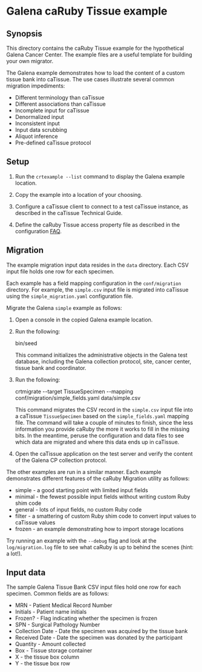 Galena caRuby Tissue example
============================

Synopsis
--------
This directory contains the caRuby Tissue example for the hypothetical Galena Cancer Center.
The example files are a useful template for building your own migrator.

The Galena example demonstrates how to load the content of a custom tissue bank into caTissue.
The use cases illustrate several common migration impediments:

* Different terminology than caTissue
* Different associations than caTissue
* Incomplete input for caTissue
* Denormalized input
* Inconsistent input
* Input data scrubbing
* Aliquot inference
* Pre-defined caTissue protocol

Setup
-----
1. Run the `crtexample --list` command to display the Galena example location.

2. Copy the example into a location of your choosing.

3. Configure a caTissue client to connect to a test caTissue instance, as described in the
   caTissue Technical Guide.

4. Define the caRuby Tissue access property file as described in the configuration
   [FAQ](how-do-i-configure-caruby-to-work-with-catissue).

Migration
---------
The example migration input data resides in the `data` directory.
Each CSV input file holds one row for each specimen.

Each example has a field mapping configuration in the `conf/migration` directory.
For example, the `simple.csv` input file is migrated into caTissue using the
`simple_migration.yaml` configuration file.

Migrate the Galena `simple` example as follows:

1. Open a console in the copied Galena example location.

2. Run the following:

      bin/seed
   
   This command initializes the administrative objects in the Galena test database,
   including the Galena collection protocol, site, cancer center, tissue bank and coordinator.

3. Run the following:

      crtmigrate --target TissueSpecimen --mapping conf/migration/simple_fields.yaml data/simple.csv

   This command migrates the CSV record in the `simple.csv` input file into a caTissue
   `TissueSpecimen` based on the `simple_fields.yaml` mapping file.
   The command will take a couple of minutes to finish, since the less information
   you provide caRuby the more it works to fill in the missing bits. In the meantime,
   peruse the configuration and data files to see which data are migrated and
   where this data ends up in caTissue.
   
4. Open the caTissue application on the test server and verify the content of the
   Galena CP collection protocol.
   
The other examples are run in a similar manner. Each example demonstrates different
features of the caRuby Migration utility as follows:

* simple - a good starting point with limited input fields
* minimal - the fewest possible input fields without writing custom Ruby shim code
* general - lots of input fields, no custom Ruby code
* filter - a smattering of custom Ruby shim code to convert input values to caTissue values
* frozen - an example demonstrating how to import storage locations

Try running an example with the `--debug` flag and look at the `log/migration.log` file to see
what caRuby is up to behind the scenes (hint: a lot!).

Input data
----------
The sample Galena Tissue Bank CSV input files hold one row for each specimen.
Common fields are as follows:

* MRN - Patient Medical Record Number
* Initials - Patient name initials
* Frozen? - Flag indicating whether the specimen is frozen
* SPN - Surgical Pathology Number
* Collection Date - Date the specimen was acquired by the tissue bank
* Received Date - Date the specimen was donated by the participant
* Quantity - Amount collected
* Box - Tissue storage container
* X - the tissue box column
* Y - the tissue box row
